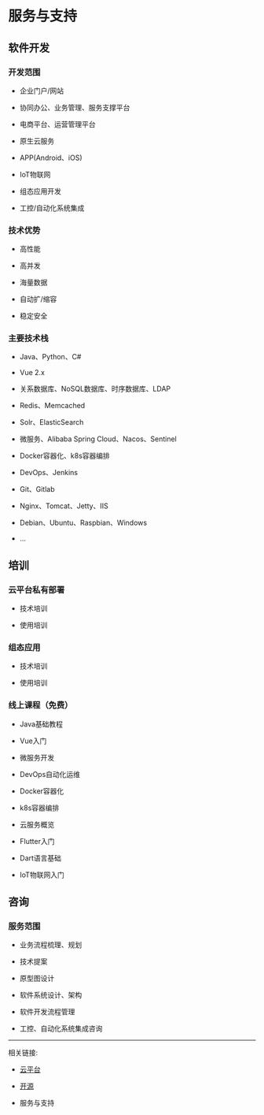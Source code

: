 
# 服务与支持


## <a id="软件开发" style="padding-top: 60px;">软件开发</a>

### <a id="开发范围" style="padding-top: 60px;">开发范围</a>

- 企业门户/网站

- 协同办公、业务管理、服务支撑平台

- 电商平台、运营管理平台

- 原生云服务

- APP(Android、iOS)

- IoT物联网

- 组态应用开发

- 工控/自动化系统集成


### <a id="技术优势" style="padding-top: 60px;">技术优势</a>

- 高性能

- 高并发

- 海量数据

- 自动扩/缩容

- 稳定安全


### <a id="主要技术栈" style="padding-top: 60px;">主要技术栈</a>

- Java、Python、C#

- Vue 2.x

- 关系数据库、NoSQL数据库、时序数据库、LDAP

- Redis、Memcached

- Solr、ElasticSearch

- 微服务、Alibaba Spring Cloud、Nacos、Sentinel

- Docker容器化、k8s容器编排

- DevOps、Jenkins

- Git、Gitlab

- Nginx、Tomcat、Jetty、IIS

- Debian、Ubuntu、Raspbian、Windows

- ...


## <a id="培训" style="padding-top: 60px;">培训</a>


### <a id="云平台私有部署" style="padding-top: 60px;">云平台私有部署</a>

- 技术培训

- 使用培训

### <a id="组态应用" style="padding-top: 60px;">组态应用</a>

- 技术培训

- 使用培训


### <a id="线上课程" style="padding-top: 60px;">线上课程（免费）</a>

- Java基础教程

- Vue入门

- 微服务开发

- DevOps自动化运维

- Docker容器化

- k8s容器编排

- 云服务概览

- Flutter入门

- Dart语言基础

- IoT物联网入门


## <a id="咨询" style="padding-top: 60px;">咨询</a>

### <a id="服务范围" style="padding-top: 60px;">服务范围</a>

- 业务流程梳理、规划

- 技术提案

- 原型图设计

- 软件系统设计、架构

- 软件开发流程管理

- 工控、自动化系统集成咨询

----------

相关链接:

- [云平台](/productions/cloud.html)

- [开源](/productions/open-source.html)

- 服务与支持
